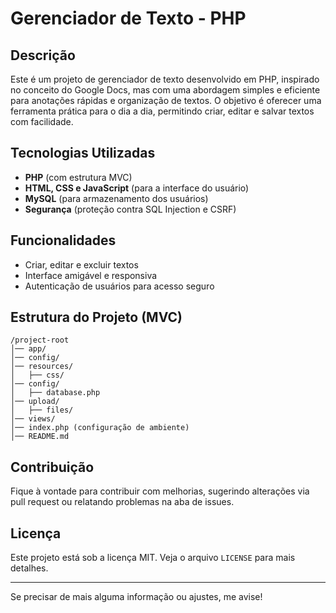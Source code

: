 # Gerenciador de Texto - PHP

## Descrição

Este é um projeto de gerenciador de texto desenvolvido em PHP, inspirado no conceito do Google Docs, mas com uma abordagem simples e eficiente para anotações rápidas e organização de textos. O objetivo é oferecer uma ferramenta prática para o dia a dia, permitindo criar, editar e salvar textos com facilidade.

## Tecnologias Utilizadas

- **PHP** (com estrutura MVC)
- **HTML, CSS e JavaScript** (para a interface do usuário)
- **MySQL** (para armazenamento dos usuários)
- **Segurança** (proteção contra SQL Injection e CSRF)

## Funcionalidades

- Criar, editar e excluir textos
- Interface amigável e responsiva
- Autenticação de usuários para acesso seguro

## Estrutura do Projeto (MVC)

```
/project-root
│── app/
│── config/
│── resources/
│   ├── css/
│── config/
│   ├── database.php
│── upload/
│   ├── files/
│── views/
│── index.php (configuração de ambiente)
│── README.md
```

## Contribuição

Fique à vontade para contribuir com melhorias, sugerindo alterações via pull request ou relatando problemas na aba de issues.

## Licença

Este projeto está sob a licença MIT. Veja o arquivo `LICENSE` para mais detalhes.

---

Se precisar de mais alguma informação ou ajustes, me avise!

